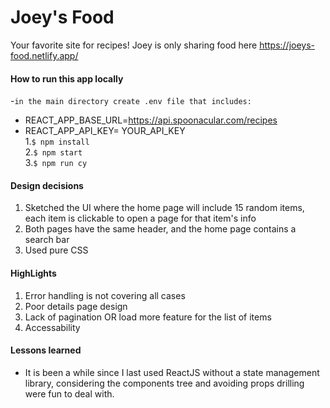 # Joey's Food 

Your favorite site for recipes! Joey is only sharing food here https://joeys-food.netlify.app/


#### How to run this app locally 

-`in the main directory create .env file that includes:` 
  - REACT_APP_BASE_URL=https://api.spoonacular.com/recipes  
  - REACT_APP_API_KEY= YOUR_API_KEY  
1.`$ npm install`  
2.`$ npm start`   
3.`$ npm run cy`   


#### Design decisions

1. Sketched the UI where the home page will include 15 random items, each item is clickable to open a page for that item's info
2. Both pages have the same header, and the home page contains a search bar
3. Used pure CSS 


#### HighLights 

1. Error handling is not covering all cases
2. Poor details page design
3. Lack of pagination OR load more feature for the list of items
4. Accessability


#### Lessons learned 

- It is been a while since I last used ReactJS without a state management library, considering the components tree and avoiding props drilling were fun to deal with.

